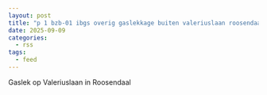 ```yaml
---
layout: post
title: "p 1 bzb-01 ibgs overig gaslekkage buiten valeriuslaan roosendaal 201331 201092"
date: 2025-09-09
categories: 
  - rss
tags: 
  - feed
---
```


Gaslek op Valeriuslaan in Roosendaal
